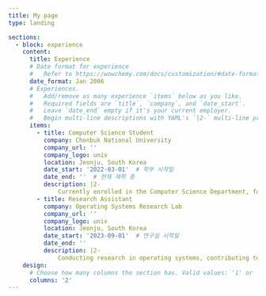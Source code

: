 ```yaml
---
title: My page
type: landing

sections:
  - block: experience
    content:
      title: Experience
      # Date format for experience
      #   Refer to https://wowchemy.com/docs/customization/#date-format
      date_format: Jan 2006
      # Experiences.
      #   Add/remove as many experience `items` below as you like.
      #   Required fields are `title`, `company`, and `date_start`.
      #   Leave `date_end` empty if it's your current employer.
      #   Begin multi-line descriptions with YAML's `|2-` multi-line prefix.
      items:
        - title: Computer Science Student
          company: Chonbuk National University
          company_url: ''
          company_logo: univ
          location: Jeonju, South Korea
          date_start: '2022-03-01'  # 학부 시작일
          date_end: ''  # 현재 재학 중
          description: |2-
              Currently enrolled in the Computer Science Department, focusing on software development and research.
        - title: Research Assistant
          company: Operating Systems Research Lab
          company_url: ''
          company_logo: univ
          location: Jeonju, South Korea
          date_start: '2023-09-01'  # 연구실 시작일
          date_end: ''
          description: |2-
              Conducting research in operating systems, contributing to projects on performance optimization and system architecture.
    design:
      # Choose how many columns the section has. Valid values: '1' or '2'.
      columns: '2'
---
```

